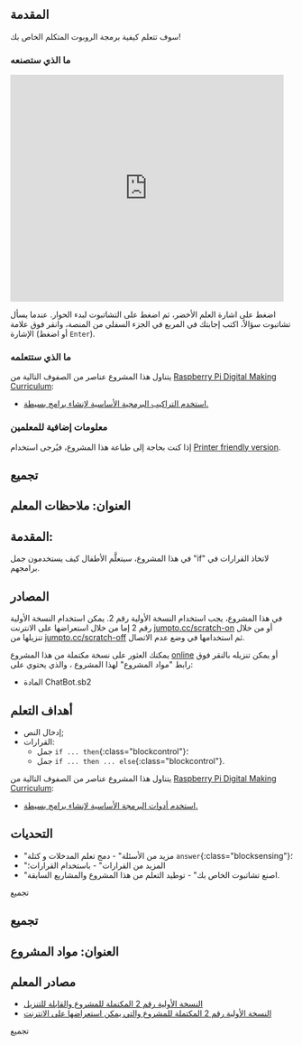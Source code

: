 ## المقدمة

سوف تتعلم كيفية برمجة الروبوت المتكلم الخاص بك!

### ما الذي ستصنعه

<div class="scratch-preview">
  <iframe allowtransparency="true" width="485" height="402" src="https://scratch.mit.edu/projects/embed/26762091/?autostart=false" frameborder="0"></iframe>
</div>

اضغط على اشارة العلم الأخضر، ثم اضغط على التشاتبوت لبدء الحوار. عندما يسأل تشاتبوت سؤالاً، اكتب إجابتك في المربع في الجزء السفلي من المنصة، وانقر فوق علامة الإشارة (أو اضغط `Enter`).

### ما الذي ستتعلمه

يتناول هذا المشروع عناصر من الصفوف التالية من [Raspberry Pi Digital Making Curriculum](http://rpf.io/curriculum):

+ [استخدم التراكيب البرمجية الأساسية لإنشاء برامج بسيطة.](https://www.raspberrypi.org/curriculum/programming/creator)

### معلومات إضافية للمعلمين

إذا كنت بحاجة إلى طباعة هذا المشروع، فيُرجى استخدام [Printer friendly version](https://projects.raspberrypi.org/en/projects/chatbot/print).

## تجميع

## العنوان: ملاحظات المعلم

## المقدمة:

في هذا المشروع، سيتعلَّم الأطفال كيف يستخدمون جمل "if" لاتخاذ القرارات في برامجهم.

## المصادر

في هذا المشروع، يجب استخدام النسخة الأولية رقم 2. يمكن استخدام النسخة الأولية رقم 2 إما من خلال استعراضها على الانترنت [jumpto.cc/scratch-on](http://jumpto.cc/scratch-on) أو من خلال تنزيلها من [jumpto.cc/scratch-off](http://jumpto.cc/scratch-off) ثم استخدامها في وضع عدم الاتصال.

يمكنك العثور على نسخة مكتملة من هذا المشروع [online](http://scratch.mit.edu/projects/26762091/#editor) أو يمكن تنزيله بالنقر فوق رابط "مواد المشروع" لهذا المشروع ، والذي يحتوي على:

+ المادة ChatBot.sb2

## أهداف التعلم

+ إدخال النص;
+ القرارات: 
    + جمل `if ... then`{:class="blockcontrol"}؛
    + جمل `if ... then ... else`{:class="blockcontrol"}.

يتناول هذا المشروع عناصر من الصفوف التالية من [Raspberry Pi Digital Making Curriculum](http://rpf.io/curriculum):

+ [استخدم أدوات البرمجة الأساسية لإنشاء برامج بسيطة.](https://www.raspberrypi.org/curriculum/programming/creator)

## التحديات

+ "مزيد من الأسئلة" - دمج تعلم المدخلات و كتلة `answer`{:class="blocksensing"}؛
+ "المزيد من القرارات" - باستخدام القرارات؛
+ "اصنع تشاتبوت الخاص بك" - توطيد التعلم من هذا المشروع والمشاريع السابقة.

تجميع

## تجميع

## العنوان: مواد المشروع

## مصادر المعلم

+ [النسخة الأولية رقم 2 المكتملة للمشروع والقابلة للتنزيل](resources/ChatBot.sb2)
+ [النسخة الأولية رقم 2 المكتملة للمشروع والتي يمكن استعراضها على الانترنت](http://scratch.mit.edu/projects/26762091/#editor)

تجميع